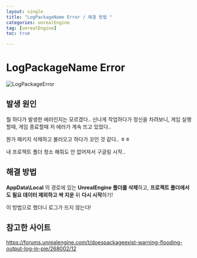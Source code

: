 ```yaml
---
layout: single
title: "LogPackageName Error / 해결 방법 "
categories: unrealEngine
tag: [unrealEngine]
toc: true

---
```




# LogPackageName Error

![LogPackageError](https://github.com/heejjjeong/heejjjeong.github.io/assets/71823666/295bb3ba-8364-4ecd-b2b5-e8ff7e6f8325)



## 발생 원인

뭘 하다가 발생한 에러인지는 모르겠다.. 신나게 작업하다가 정신을 차려보니, 게임 실행할때, 게임 종료할때 저 에러가 계속 뜨고 있었다.. 

뭔가 패키지 삭제하고 불러오고 하다가 꼬인 것 같다.. ㅎㅎ

내 프로젝트 폴더 청소 해줘도 안 없어져서 구글링 시작..



## 해결 방법

**AppData\Local** 의 경로에 있는 **UnrealEngine 폴더를 삭제**하고, **프로젝트 폴더에서도 필요 데이터 제외하고 싹 지운** 뒤 **다시 시작**하기!

이 방법으로 했더니 로그가 뜨지 않는다! 



## 참고한 사이트

https://forums.unrealengine.com/t/doespackageexist-warning-flooding-output-log-in-pie/268002/12



